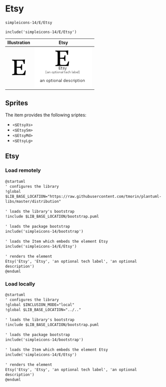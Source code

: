 # Etsy


```text
simpleicons-14/E/Etsy
```

```text
include('simpleicons-14/E/Etsy')
```



| Illustration | Etsy |
| :---: | :---: |
| ![illustration for Illustration](../../simpleicons-14/E/Etsy.png) | ![illustration for Etsy](../../simpleicons-14/E/Etsy.Local.png) |



## Sprites
The item provides the following sriptes:

- `<$EtsyXs>`
- `<$EtsySm>`
- `<$EtsyMd>`
- `<$EtsyLg>`





## Etsy

### Load remotely
```plantuml
@startuml
' configures the library
!global $LIB_BASE_LOCATION="https://raw.githubusercontent.com/tmorin/plantuml-libs/master/distribution"

' loads the library's bootstrap
!include $LIB_BASE_LOCATION/bootstrap.puml

' loads the package bootstrap
include('simpleicons-14/bootstrap')

' loads the Item which embeds the element Etsy
include('simpleicons-14/E/Etsy')

' renders the element
Etsy('Etsy', 'Etsy', 'an optional tech label', 'an optional description')
@enduml
```

### Load locally
```plantuml
@startuml
' configures the library
!global $INCLUSION_MODE="local"
!global $LIB_BASE_LOCATION="../.."

' loads the library's bootstrap
!include $LIB_BASE_LOCATION/bootstrap.puml

' loads the package bootstrap
include('simpleicons-14/bootstrap')

' loads the Item which embeds the element Etsy
include('simpleicons-14/E/Etsy')

' renders the element
Etsy('Etsy', 'Etsy', 'an optional tech label', 'an optional description')
@enduml
```

